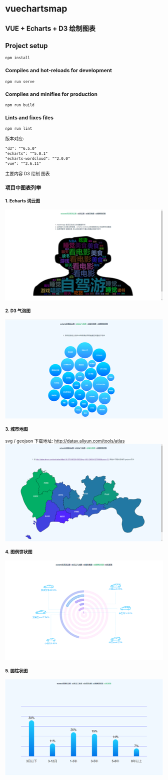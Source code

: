 # vuechartsmap

## VUE + Echarts + D3 绘制图表

## Project setup
```
npm install
```

### Compiles and hot-reloads for development
```
npm run serve
```

### Compiles and minifies for production
```
npm run build
```

### Lints and fixes files
```
npm run lint
```

版本对应: 

```
"d3": "^6.5.0"
"echarts": "^5.0.1"
"echarts-wordcloud": "^2.0.0"
"vue": "^2.6.11"
```

主要内容 D3 绘制 图表

### 项目中图表列举

#### 1. Echarts 词云图
![词云图](/词云图.png)

#### 2. D3 气泡图
![气泡图](气泡图.png)

#### 3. 城市地图
svg / geojson 下载地址: http://datav.aliyun.com/tools/atlas
![城市地图](局部地图.png)

#### 4. 图例饼状图
![图例饼状图](图例饼状图.png)

#### 5. 圆柱状图
![圆柱状图](圆柱状图.png)




